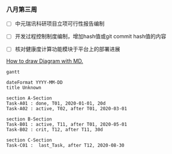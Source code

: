 ### 八月第三周

+ [ ] 中元瑞讯科研项目立项可行性报告编制
+ [ ] 开发过程控制制度编制，增加hash值或git commit hash值的内容
+ [ ] 核对健康度计算功能模块于平台上的部署进展







[How to draw Diagram with MD.](http://support.typora.io/Draw-Diagrams-With-Markdown/)



`````mermaid
gantt

dateFormat YYYY-MM-DD
title Unknown

section A-Section
Task-A01 : done, T01, 2020-01-01, 20d
Task-A02 : active, T02, after T01, 2020-03-01

section B-Section
Task-B01 : active, T11, after T01, 2020-05-01
Task-B02 : crit, T12, after T11, 30d

section C-Section
Task-C01 : 	last_Task, after T12, 2020-08-30
`````

